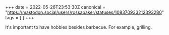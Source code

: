+++
date = 2022-05-26T23:53:30Z
canonical = "https://mastodon.social/users/rossabaker/statuses/108370933212393280"
tags = [  ]
+++

<p>It&#39;s important to have hobbies besides barbecue. For example, grilling.</p>
